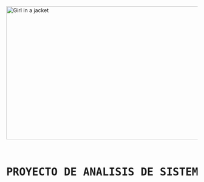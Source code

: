 <!DOCTYPE html>
<html>
<body>
<img src="https://www.queestudiar.org/wp-content/uploads/2017/10/software-750x350.jpg" alt="Girl in a jacket" width="750" height="350">
<pre>
                     <h1>PROYECTO DE ANALISIS DE SISTEMAS II</h1>
</pre>

</body>
</html>
